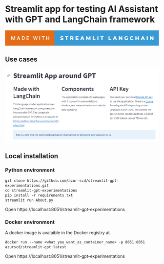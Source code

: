 # Streamlit app for testing AI Assistant with GPT and LangChain framework

![forthebadge](forthebadge.svg)

## Use cases

![homepage](screenshot.png)

## Local installation

### Python environment

```
git clone https://github.com/azur-scd/streamlit-gpt-experimentations.git
cd streamlit-gpt-experimentations
pip install -r requirements.txt
streamlit run About.py
```

Open https://localhost:8051/streamlit-gpt-experimentations

### Docker environment

A docker image is avalaible in the Docker registry at 

```
docker run --name <what_you_want_as_container_name> -p 8051:8051 azurscd/streamlit-gpt:latest
```

Open https://localhost:8051/streamlit-gpt-experimentations




